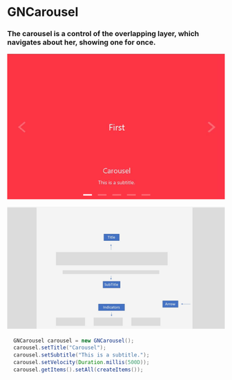 
# GNCarousel
### The carousel is a control of the overlapping layer, which navigates about her, showing one for once.
![Guide](src/view.gif)




![skeleton](src/model.jpg)


```java
  GNCarousel carousel = new GNCarousel();
  carousel.setTitle("Carousel");
  carousel.setSubtitle("This is a subtitle.");
  carousel.setVelocity(Duration.millis(500D));
  carousel.getItems().setAll(createItems());
```
